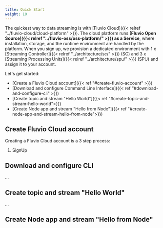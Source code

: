 ```yaml
---
title: Quick Start
weight: 10
---
```


The quickest way to data streaming is with [Fluvio Cloud]({{< relref "../fluvio-cloud/cloud-platform" >}}). The cloud platform runs **[Fluvio Open Source]({{< relref "../fluvio-oss/oss-platform/" >}}) as a Service**, where  installation, storage, and the runtime environment are handled by the platform. When you sign up, we provision a dedicated environment with 1 x [Streaming Controller]({{< relref "../architecture/sc/" >}}) (SC) and 3 x [Streaming Processing Units]({{< relref "../architecture/spu/" >}}) (SPU) and assign it to your account.


Let's get started:

* [Create a Fluvio Cloud account]({{< ref "#create-fluvio-account" >}})
* [Download and configure Command Line Interface]({{< ref "#download-and-configure-cli" >}})
* [Create topic and stream "Hello World"]({{< ref "#create-topic-and-stream-hello-world">}})
* [Create Node app and stream "Hello from Node"]({{< ref "#create-node-app-and-stream-hello-from-node">}})

## Create Fluvio Cloud account

Creating a Fluvio Cloud account is a 3 step process:

1. SignUp 


## Download and configure CLI

...


## Create topic and stream "Hello World"

...

## Create Node app and stream "Hello from Node"